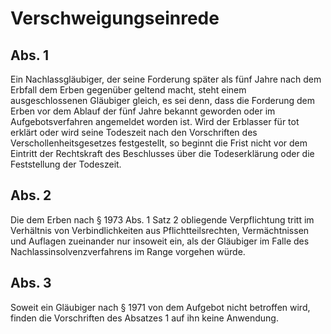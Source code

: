 # Verschweigungseinrede



## Abs. 1

 Ein Nachlassgläubiger, der seine Forderung später als fünf Jahre nach dem Erbfall dem Erben gegenüber geltend macht, steht einem ausgeschlossenen Gläubiger gleich, es sei denn, dass die Forderung dem Erben vor dem Ablauf der fünf Jahre bekannt geworden oder im Aufgebotsverfahren angemeldet worden ist. Wird der Erblasser für tot erklärt oder wird seine Todeszeit nach den Vorschriften des Verschollenheitsgesetzes festgestellt, so beginnt die Frist nicht vor dem Eintritt der Rechtskraft des Beschlusses über die Todeserklärung oder die Feststellung der Todeszeit.

## Abs. 2

 Die dem Erben nach § 1973 Abs. 1 Satz 2 obliegende Verpflichtung tritt im Verhältnis von Verbindlichkeiten aus Pflichtteilsrechten, Vermächtnissen und Auflagen zueinander nur insoweit ein, als der Gläubiger im Falle des Nachlassinsolvenzverfahrens im Range vorgehen würde.

## Abs. 3

 Soweit ein Gläubiger nach § 1971 von dem Aufgebot nicht betroffen wird, finden die Vorschriften des Absatzes 1 auf ihn keine Anwendung. 

